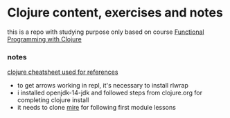 # Clojure content, exercises and notes

this is a repo with studying purpose only
based on course [Functional Programming with Clojure](https://app.pluralsight.com/library/courses/functional-programming-clojure)



### notes
[clojure cheatsheet used for references](https://clojure.org/api/cheatsheet)
* to get arrows working in repl, it's necessary to install rlwrap
* i installed openjdk-14-jdk and followed steps from clojure.org for completing clojure install
* it needs to clone [mire](https://github.com/technomancy/mire) for following first module lessons
